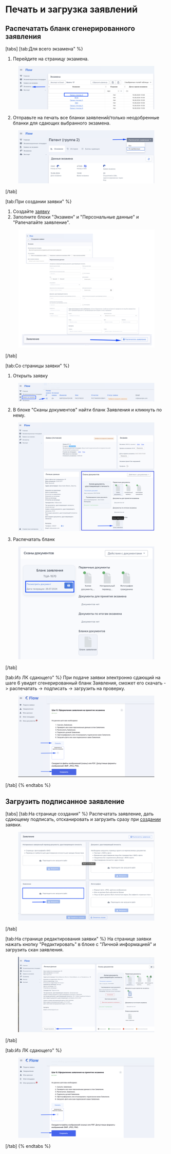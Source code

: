 # Печать и загрузка заявлений

## Распечатать бланк сгенерированного заявления

[tabs]
[tab:Для всего экзамена" %}
1. Перейдите на страницу экзамена.&#x20;

<figure><img src="../.gitbook/assets/image (276).png" alt=""><figcaption></figcaption></figure>

2. Отправьте на печать все бланки заявлений/только неодобренные бланки для сдающих выбранного экзамена.

<figure><img src="../.gitbook/assets/image (277).png" alt=""><figcaption></figcaption></figure>
[/tab]

[tab:При создании заявки" %}
1. Создайте [заявку](dobavlenie-zayavki-vruchnuyu/)
2. Заполните блоки "Экзамен" и "Персональные данные" и "Рапечатайте заявление".

<figure><img src="../.gitbook/assets/image (278).png" alt=""><figcaption></figcaption></figure>
[/tab]

[tab:Со страницы заявки" %}
1. Открыть заявку&#x20;

<figure><img src="../.gitbook/assets/image (281).png" alt=""><figcaption></figcaption></figure>

2. В блоке "Сканы документов" найти бланк Заявления и кликнуть по нему.&#x20;

<figure><img src="../.gitbook/assets/image (280).png" alt=""><figcaption></figcaption></figure>

3. Распечатать бланк

<figure><img src="../.gitbook/assets/image (282).png" alt=""><figcaption></figcaption></figure>
[/tab]

[tab:Из ЛК сдающего" %}
При подаче заявки электронно сдающий на шаге 6 увидет сгенерированный бланк Заявления, сможет его скачать -> распечатать -> подписать ->  загрузить на проверку.

<figure><img src="../.gitbook/assets/image (292).png" alt=""><figcaption></figcaption></figure>
[/tab]
{% endtabs %}

## Загрузить подписанное заявление

[tabs]
[tab:На странице создания" %}
Распечатать заявление, дать сдающему подписать, отсканировать и загрузить сразу при [создании](dobavlenie-zayavki-vruchnuyu/) заявки.

<figure><img src="../.gitbook/assets/image (283).png" alt=""><figcaption></figcaption></figure>
[/tab]

[tab:На странице редактирования заявки" %}
На странице заявки нажать кнопку "Редактировать" в блоке с "Личной информацией" и загрузить скан заявления.

<figure><img src="../.gitbook/assets/image (114).png" alt=""><figcaption></figcaption></figure>


[/tab]

[tab:Из ЛК сдающего" %}
<figure><img src="../.gitbook/assets/image (285).png" alt=""><figcaption></figcaption></figure>
[/tab]
{% endtabs %}
